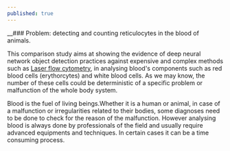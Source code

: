 ```yaml
---
published: true
---
```

__### Problem: detecting and counting reticulocytes in the blood of animals.
 
This comparison study aims at showing the evidence of deep neural network object detection practices against expensive and complex methods such as [Laser flow cytometry](https://en.wikipedia.org/wiki/Flow_cytometry), in analysing blood's components such as red blood cells (erythorcytes) and white blood cells. As we may know, the number of these cells could be deterministic of a specific problem or malfunction of the whole body system.

 Blood is the fuel of living beings.Whether it is a human or animal, in case of a malfunction or irregularities related to their bodies, some diagnoses need to be done to check for the reason of the malfunction. However analysing blood is always done by professionals of the field and usually require advanced equipments and techniques. In certain cases it can be a time consuming process.
